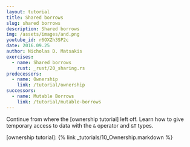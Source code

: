 ```yaml
---
layout: tutorial
title: Shared borrows
slug: shared borrows
description: Shared borrows
img: /assets/images/and.png
youtube_id: r6OXZh3SP2c
date: 2016.09.25
author: Nicholas D. Matsakis
exercises:
  - name: Shared borrows
    rust: _rust/20_sharing.rs
predecessors:
  - name: Ownership
    link: /tutorial/ownership
successors:
  - name: Mutable Borrows
    link: /tutorial/mutable-borrows
---
```


Continue from where the [ownership tutorial] left off. Learn how to
give temporary access to data with the `&` operator and `&T` types.

[ownership tutorial]: {% link _tutorials/10_Ownership.markdown %}
